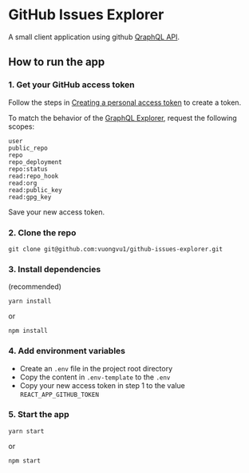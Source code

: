 # GitHub Issues Explorer

A small client application using github [QraphQL API](https://docs.github.com/en/graphql).

## How to run the app

### 1. Get your GitHub access token

Follow the steps in [Creating a personal access token](https://docs.github.com/en/github/authenticating-to-github/creating-a-personal-access-token) to create a token.

To match the behavior of the [GraphQL Explorer](https://docs.github.com/en/graphql/guides/using-the-explorer), request the following scopes:

```
user
public_repo
repo
repo_deployment
repo:status
read:repo_hook
read:org
read:public_key
read:gpg_key
```

Save your new access token.

### 2. Clone the repo

```
git clone git@github.com:vuongvu1/github-issues-explorer.git
```

### 3. Install dependencies

(recommended)

```
yarn install
```

or

```
npm install
```

### 4. Add environment variables

- Create an `.env` file in the project root directory
- Copy the content in `.env-template` to the `.env`
- Copy your new access token in step 1 to the value `REACT_APP_GITHUB_TOKEN`

### 5. Start the app

```
yarn start
```

or

```
npm start
```
